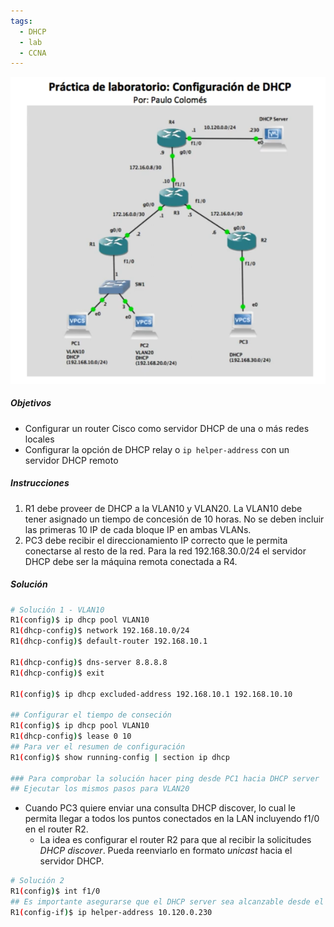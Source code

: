 ```yaml
---
tags:
  - DHCP
  - lab
  - CCNA
---
```



![](../_anexos_/Screenshot%20from%202024-01-01%2023-03-50.png)

##### Objetivos
- Configurar un router Cisco como servidor DHCP de una o más redes locales
- Configurar la opción de DHCP relay o `ip helper-address` con un servidor DHCP remoto
##### Instrucciones
1. R1 debe proveer de DHCP a la VLAN10 y VLAN20. La VLAN10 debe tener asignado un tiempo de concesión de 10 horas. No se deben incluir las primeras 10 IP de cada bloque IP en ambas VLANs.
2. PC3 debe recibir el direccionamiento IP correcto que le permita conectarse al resto de la red. Para la red 192.168.30.0/24 el servidor DHCP debe ser la máquina remota conectada a R4. 
##### Solución
``` bash
# Solución 1 - VLAN10
R1(config)$ ip dhcp pool VLAN10
R1(dhcp-config)$ network 192.168.10.0/24
R1(dhcp-config)$ default-router 192.168.10.1

R1(dhcp-config)$ dns-server 8.8.8.8
R1(dhcp-config)$ exit

R1(config)$ ip dhcp excluded-address 192.168.10.1 192.168.10.10

## Configurar el tiempo de conseción
R1(config)$ ip dhcp pool VLAN10
R1(dhcp-config)$ lease 0 10
## Para ver el resumen de configuración
R1(config)$ show running-config | section ip dhcp

### Para comprobar la solución hacer ping desde PC1 hacia DHCP server
## Ejecutar los mismos pasos para VLAN20

```

- Cuando PC3 quiere enviar una consulta DHCP discover, lo cual le permita llegar a todos los puntos conectados en la LAN incluyendo f1/0 en el router R2.
	- La idea es configurar el router R2 para que al recibir la solicitudes _DHCP discover_. Pueda reenviarlo en formato _unicast_ hacia el servidor DHCP.

``` bash
# Solución 2
R1(config)$ int f1/0
## Es importante asegurarse que el DHCP server sea alcanzable desde el router
R1(config-if)$ ip helper-address 10.120.0.230 
```
